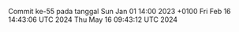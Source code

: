 Commit ke-55 pada tanggal Sun Jan 01 14:00 2023 +0100
Fri Feb 16 14:43:06 UTC 2024
Thu May 16 09:43:12 UTC 2024
